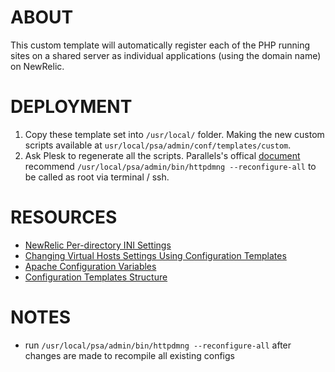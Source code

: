ABOUT
=====
This custom template will automatically register each of the PHP running sites on a shared server as individual applications (using the domain name) on NewRelic.

DEPLOYMENT
==========
1. Copy these template set into ```/usr/local/``` folder. Making the new custom scripts available at ```usr/local/psa/admin/conf/templates/custom```.
2. Ask Plesk to regenerate all the scripts. Parallels's offical [document](http://download1.parallels.com/Plesk/PP11/11.0/Doc/en-US/online/plesk-linux-advanced-administration-guide/index.htm?fileName=68693.htm) recommend ```/usr/local/psa/admin/bin/httpdmng --reconfigure-all``` to be called as root via terminal / ssh.


RESOURCES
=========
* [NewRelic Per-directory INI Settings](https://newrelic.com/docs/php/per-directory-settings)
* [Changing Virtual Hosts Settings Using Configuration Templates](http://download1.parallels.com/Plesk/PP11/11.0/Doc/en-US/online/plesk-linux-advanced-administration-guide/index.htm?fileName=68693.htm)
* [Apache Configuration Variables](http://download1.parallels.com/Plesk/PP11/11.0/Doc/en-US/online/plesk-linux-advanced-administration-guide/index.htm?fileName=68713.htm)
* [Configuration Templates Structure](http://download1.parallels.com/Plesk/PP11/11.0/Doc/en-US/online/plesk-linux-advanced-administration-guide/index.htm?fileName=68820.htm)

NOTES
=====
* run ```/usr/local/psa/admin/bin/httpdmng --reconfigure-all``` after changes are made to recompile all existing configs